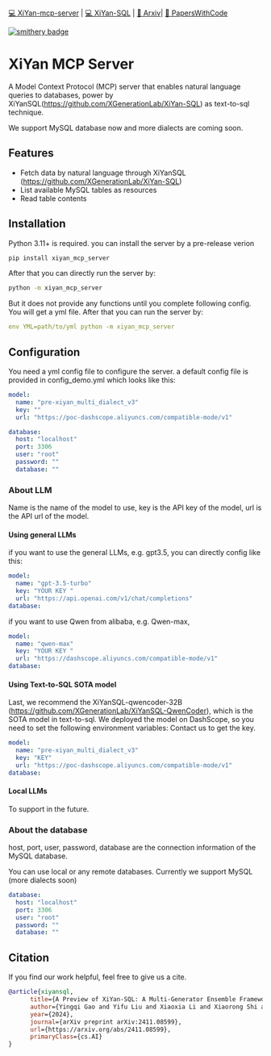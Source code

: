 
[💻 XiYan-mcp-server](https://github.com/XGenerationLab/xiyan_mcp_server) | 
[💻 XiYan-SQL](https://github.com/XGenerationLab/XiYan-SQL) |
[📖 Arxiv](https://arxiv.org/abs/2411.08599)| 
[📄 PapersWithCode](https://paperswithcode.com/paper/xiyan-sql-a-multi-generator-ensemble)

[![smithery badge](https://smithery.ai/badge/@XGenerationLab/xiyan_mcp_server)](https://smithery.ai/server/@XGenerationLab/xiyan_mcp_server)

# XiYan MCP Server


A Model Context Protocol (MCP) server that enables natural language queries to databases, power by XiYanSQL(https://github.com/XGenerationLab/XiYan-SQL) as text-to-sql technique.

We support MySQL database now and more dialects are coming soon.

## Features
- Fetch data by natural language through XiYanSQL (https://github.com/XGenerationLab/XiYan-SQL)
- List available MySQL tables as resources
- Read table contents

## Installation

Python 3.11+ is required. 
you can install the server by a pre-release verion

```bash
pip install xiyan_mcp_server
```

After that you can directly run the server by:
```bash
python -m xiyan_mcp_server
```
But it does not provide any functions until you complete following config.
You will get a yml file. After that you can run the server by:
```yaml
env YML=path/to/yml python -m xiyan_mcp_server
```


## Configuration

You need a yml config file to configure the server.
a default config file is provided in config_demo.yml which looks like this:

```yaml
model:
  name: "pre-xiyan_multi_dialect_v3"
  key: ""
  url: "https://poc-dashscope.aliyuncs.com/compatible-mode/v1"

database:
  host: "localhost"
  port: 3306
  user: "root"
  password: ""
  database: ""
```

### About LLM
Name is the name of the model to use, key is the API key of the model, url is the API url of the model. 
#### Using general LLMs
if you want to use the general LLMs, e.g. gpt3.5, you can directly config like this:
```yaml
model:
  name: "gpt-3.5-turbo"
  key: "YOUR KEY "
  url: "https://api.openai.com/v1/chat/completions"
database:
```

if you want to use Qwen from alibaba, e.g. Qwen-max,
```yaml
model:
  name: "qwen-max"
  key: "YOUR KEY "
  url: "https://dashscope.aliyuncs.com/compatible-mode/v1"
database:
```
#### Using Text-to-SQL SOTA model
Last, we recommend the XiYanSQL-qwencoder-32B (https://github.com/XGenerationLab/XiYanSQL-QwenCoder), which is the SOTA model in text-to-sql.
We deployed the model on DashScope, so you need to set the following environment variables:
Contact us to get the key.
```yaml
model:
  name: "pre-xiyan_multi_dialect_v3"
  key: "KEY"
  url: "https://poc-dashscope.aliyuncs.com/compatible-mode/v1"
database:
```

#### Local LLMs
To support in the future.

### About the database
host, port, user, password, database are the connection information of the MySQL database.

You can use local or any remote databases. Currently we support MySQL (more dialects soon)
```yaml
database:
  host: "localhost"
  port: 3306
  user: "root"
  password: ""
  database: ""
```

## Citation
If you find our work helpful, feel free to give us a cite.
```bib
@article{xiyansql,
      title={A Preview of XiYan-SQL: A Multi-Generator Ensemble Framework for Text-to-SQL}, 
      author={Yingqi Gao and Yifu Liu and Xiaoxia Li and Xiaorong Shi and Yin Zhu and Yiming Wang and Shiqi Li and Wei Li and Yuntao Hong and Zhiling Luo and Jinyang Gao and Liyu Mou and Yu Li},
      year={2024},
      journal={arXiv preprint arXiv:2411.08599},
      url={https://arxiv.org/abs/2411.08599},
      primaryClass={cs.AI}
}
```


